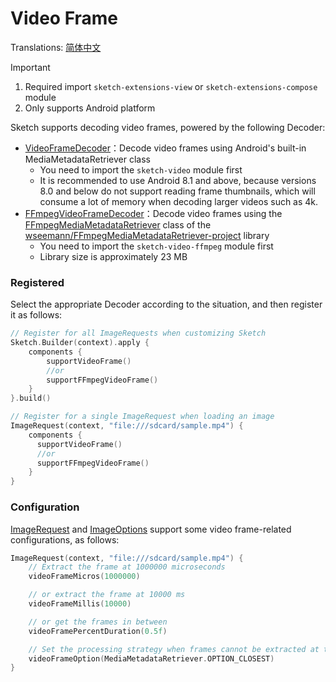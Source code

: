 # Video Frame

Translations: [简体中文](video_frame_zh.md)

> [!IMPORTANT]
> 1. Required import `sketch-extensions-view` or `sketch-extensions-compose` module
> 2. Only supports Android platform

Sketch supports decoding video frames, powered by the following Decoder:

* [VideoFrameDecoder]：Decode video frames using Android's built-in MediaMetadataRetriever class
    * You need to import the `sketch-video` module first
    * It is recommended to use Android 8.1 and above, because versions 8.0 and below do not support reading frame thumbnails, which will consume a lot of memory when decoding larger videos such as 4k.
* [FFmpegVideoFrameDecoder]：Decode video frames using the [FFmpegMediaMetadataRetriever] class of the [wseemann/FFmpegMediaMetadataRetriever-project][FFmpegMediaMetadataRetriever-project] library
    * You need to import the `sketch-video-ffmpeg` module first
    * Library size is approximately 23 MB

### Registered

Select the appropriate Decoder according to the situation, and then register it as follows:

```kotlin
// Register for all ImageRequests when customizing Sketch
Sketch.Builder(context).apply {
    components {
        supportVideoFrame()
        //or
        supportFFmpegVideoFrame()
    }
}.build()

// Register for a single ImageRequest when loading an image
ImageRequest(context, "file:///sdcard/sample.mp4") {
    components {
      supportVideoFrame()
      //or
      supportFFmpegVideoFrame()
    }
}
```

### Configuration

[ImageRequest] and [ImageOptions] support some video frame-related configurations, as follows:

```kotlin
ImageRequest(context, "file:///sdcard/sample.mp4") {
    // Extract the frame at 1000000 microseconds
    videoFrameMicros(1000000)

    // or extract the frame at 10000 ms
    videoFrameMillis(10000)

    // or get the frames in between
    videoFramePercentDuration(0.5f)

    // Set the processing strategy when frames cannot be extracted at the specified time
    videoFrameOption(MediaMetadataRetriever.OPTION_CLOSEST)
}
```

[FFmpegMediaMetadataRetriever-project]: https://github.com/wseemann/FFmpegMediaMetadataRetriever

[FFmpegMediaMetadataRetriever]: https://github.com/wseemann/FFmpegMediaMetadataRetriever/blob/master/core/src/main/kotlin/wseemann/media/FFmpegMediaMetadataRetriever.java

[VideoFrameDecoder]: ../../sketch-video/src/main/kotlin/com/github/panpf/sketch/decode/VideoFrameDecoder.kt

[FFmpegVideoFrameDecoder]: ../../sketch-video-ffmpeg/src/main/kotlin/com/github/panpf/sketch/decode/FFmpegVideoFrameDecoder.kt

[ImageRequest]: ../../sketch-core/src/commonMain/kotlin/com/github/panpf/sketch/request/ImageRequest.kt

[ImageOptions]: ../../sketch-core/src/commonMain/kotlin/com/github/panpf/sketch/request/ImageOptions.kt